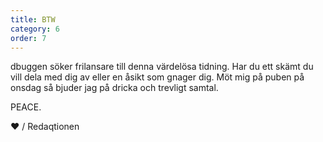 ```yaml
---
title: BTW
category: 6
order: 7
---
```


dbuggen söker frilansare till denna värdelösa tidning. Har du ett skämt du vill dela med dig av eller en åsikt som gnager dig. Möt mig på puben på onsdag så bjuder jag på dricka och trevligt samtal. 

PEACE.
<p class="center big">
  &hearts; / Redaqtionen
</p>
